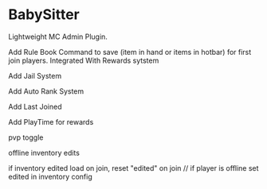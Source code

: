 # BabySitter
Lightweight MC Admin Plugin.



Add Rule Book Command to save (item in hand or items in hotbar) for first join players. Integrated With Rewards sytstem

Add Jail System

Add Auto Rank System

Add Last Joined

Add PlayTime for rewards

pvp toggle



offline inventory edits

if inventory edited load on join,  reset "edited" on join // if player is offline set edited in inventory config